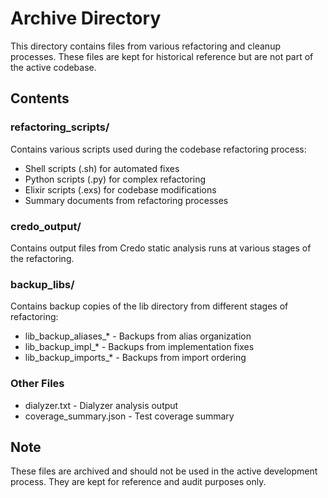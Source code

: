 # Archive Directory

This directory contains files from various refactoring and cleanup processes. These files are kept for historical reference but are not part of the active codebase.

## Contents

### refactoring_scripts/
Contains various scripts used during the codebase refactoring process:
- Shell scripts (.sh) for automated fixes
- Python scripts (.py) for complex refactoring
- Elixir scripts (.exs) for codebase modifications
- Summary documents from refactoring processes

### credo_output/
Contains output files from Credo static analysis runs at various stages of the refactoring.

### backup_libs/
Contains backup copies of the lib directory from different stages of refactoring:
- lib_backup_aliases_* - Backups from alias organization
- lib_backup_impl_* - Backups from implementation fixes  
- lib_backup_imports_* - Backups from import ordering

### Other Files
- dialyzer.txt - Dialyzer analysis output
- coverage_summary.json - Test coverage summary

## Note
These files are archived and should not be used in the active development process. They are kept for reference and audit purposes only.